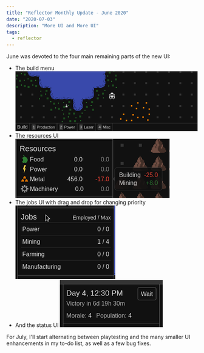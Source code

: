 ```yaml
---
title: "Reflector Monthly Update - June 2020"
date: "2020-07-03"
description: "More UI and More UI"
tags:
  - reflector
---
```


June was devoted to the four main remaining parts of the new UI:

- The build menu
  ![GIF](./reflector-06-2020-buildmenu.gif)
- The resources UI
  ![PNG](./reflector-06-2020-resources.png)
- The jobs UI with drag and drop for changing priority
  ![GIF](./reflector-06-2020-jobs.gif)
- And the status UI
  ![PNG](./reflector-06-2020-status.png)

For July, I'll start alternating between playtesting and the many smaller UI enhancements in my to-do list, as well as a few bug fixes.
